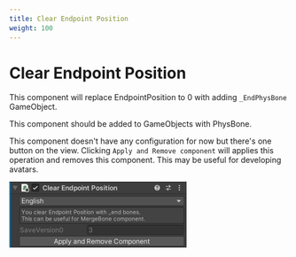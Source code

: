 ```yaml
---
title: Clear Endpoint Position
weight: 100
---
```


# Clear Endpoint Position

This component will replace EndpointPosition to 0 with adding `_EndPhysBone` GameObject.

This component should be added to GameObjects with PhysBone.

This component doesn't have any configuration for now but there's one button on the view.
Clicking `Apply and Remove component` will applies this operation and removes this component.
This may be useful for developing avatars.

![component.png](component.png)
